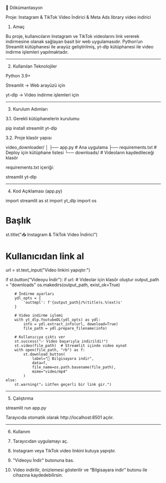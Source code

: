 
📑 Dökümantasyon

Proje: Instagram & TikTok Video İndirici & Meta Ads library video indirici

1. Amaç

Bu proje, kullanıcıların Instagram ve TikTok videolarını link vererek indirmesine olanak sağlayan basit bir web uygulamasıdır.
Python’un Streamlit kütüphanesi ile arayüz geliştirilmiş, yt-dlp kütüphanesi ile video indirme işlemleri yapılmaktadır.


---

2. Kullanılan Teknolojiler

Python 3.9+

Streamlit → Web arayüzü için

yt-dlp → Video indirme işlemleri için



---

3. Kurulum Adımları

3.1. Gerekli kütüphanelerin kurulumu

pip install streamlit yt-dlp

3.2. Proje klasör yapısı

video_downloader/
│
├── app.py          # Ana uygulama
├── requirements.txt # Deploy için kütüphane listesi
└── downloads/       # Videoların kaydedileceği klasör

requirements.txt içeriği:

streamlit
yt-dlp


---

4. Kod Açıklaması (app.py)

import streamlit as st
import yt_dlp
import os

# Başlık
st.title("📥 Instagram & TikTok Video İndirici")

# Kullanıcıdan link al
url = st.text_input("Video linkini yapıştır:")

if st.button("Videoyu İndir"):
    if url:
        # Videolar için klasör oluştur
        output_path = "downloads"
        os.makedirs(output_path, exist_ok=True)

        # İndirme ayarları
        ydl_opts = {
            'outtmpl': f'{output_path}/%(title)s.%(ext)s'
        }

        # Video indirme işlemi
        with yt_dlp.YoutubeDL(ydl_opts) as ydl:
            info = ydl.extract_info(url, download=True)
            file_path = ydl.prepare_filename(info)

        # Kullanıcıya çıktı ver
        st.success("✅ Video başarıyla indirildi!")
        st.video(file_path)  # Streamlit içinde video oynat
        with open(file_path, "rb") as f:
            st.download_button(
                label="💾 Bilgisayara indir",
                data=f,
                file_name=os.path.basename(file_path),
                mime="video/mp4"
            )
    else:
        st.warning("⚠ Lütfen geçerli bir link gir.")


---

5. Çalıştırma

streamlit run app.py

Tarayıcıda otomatik olarak http://localhost:8501 açılır.


---

6. Kullanım

1. Tarayıcıdan uygulamayı aç.


2. Instagram veya TikTok video linkini kutuya yapıştır.


3. "Videoyu İndir" butonuna bas.


4. Video indirilir, önizlemesi gösterilir ve “Bilgisayara indir” butonu ile cihazına kaydedebilirsin.





